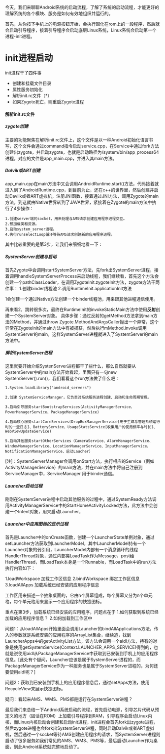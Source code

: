 今天，我们来聊聊Android系统的启动流程，了解了系统的启动流程，才能更好的理解系统的各个模块、服务是如何有效地组织并运行的。

首先，从你按下手机上的电源按钮开始，会执行固化在rom上的一段程序，然后就会启动引导程序，接着引导程序会启动底层Linux系统，Linux系统会启动第一个进程-init进程。

# init进程启动
init进程干了四件事
* 创建和挂载文件目录
* 属性服务初始化
* 解析init.rc文件（*）
* 如果Zygote死亡，则重启Zygote进程

#### 解析init.rc文件

##### zygote创建
主要的功能聚焦在解析init.rc文件上，这个文件是以一种Android初始化语言书写，这个文件会通过command指令启动service.cpp，在Service中通过fork方法创建出zygote，并启动zygote，也就是启动路径为/system/bin/app_process64进程，对应的文件是app_main.cpp，并进入其main方法。

##### Dalvik或ART创建
app_main.cpp在main方法中又会调用AndroidRuntime.start()方法，代码接着就进入到了AndroidRuntime.cpp，到目前为止，还在c++的世界里，然后创建并启动Davlik或者ART虚拟机，注册JNI函数，接着通过JNI方法，调用Zygote的main方法，到这就由Native世界转到了JAVA世界，紧接着在Zygote的main方法中执行了4步操作：

    1.创建server端的socket，用来处理与AMS请求创建应用程序进程交互。
    2.预加载类和资源。
    3.启动system_server进程。
    4.执行runselectLoop循环等待AMS请求创建新的应用程序进程。

其中比较重要的是第3步，让我们来细细地看一下：
##### SystemServer创建与启动
首先Zygote中会调用startSystemServer方法，先fork出SystemServer进程，接着调用handleSystemServerProcess来启动线程，我们继续看，首先这个方法会创建一个pathClassLoader，在调用ZygoteInit.zygoteInit方法，zygote方法干两件事：
1.创建binder线程池
2.调用RuntimeInit.applicationInit方法

1会创建一个通过Native方法创建一个binder线程池，用来跟其他进程通信使用。

再来看2，跳转很多次，最终在RuntimeInit的invokeStaticMain方法中使用**反射**创建一个SystemServer对象。
具体步骤：通过反射的getMethod方法拿到main方法的Method，并通过throw Zygote.MethodAndArgsCaller抛出一个异常，这个异常在ZygoteInit的main方法中有被捕获，然后执行mMethod.invoke调用SystemServer的main，这样SystemServer进程就进入了SystemServer的main方法中。

##### 解析SystemServer进程
这里就要开始介绍SystenServer进程都干了些什么，那么自然就要从SystemServer中的main方法开始看起，里面只有一句new SystemServer().run()，我们看看这个run方法做了什么吧：

    1.System.loadLibrary("android_servers")
    
    2.创建 SystemServiceManager，它负责对系统服务进程创建、启动和生命周期管理。

    3.启动引导服务startBootstrapServices(ActivityManagerService、PowerManagerService、PackageManagerService)

    4.启动核心服务startCoreServices(DropBoxManagerService[用于生成与管理系统运行时的一些日志]、BatteryService、UsageStatsService[收集用户的使用频率与时长]、WebViewUpdateService)

    5.启动其他服务startOtherServices（CameraService、AlarmManagerService、WindowManagerService、LocationManagerService、InputManagerService、NotificationManagerService、启动Laucher）

[注]：SystemServerManager会调用onStart方法，执行相应的Service（例如ActivityManagerService）的main方法，并在main方法中将自己注册到ServiceManager中，ServiceManager
用于binder通信。

##### Launcher启动过程
刚刚在SystemServer进程中启动其他服务的过程中，通过SystemReady方法调用ActivityManagerService中的StartHomeActivityLocked方法，此方法中会创建一个Intent对象，用来启动Launcher，

##### Launcher中应用图标的显示过程
首先是Launcher中的onCreate函数，创建一个LauncherState单例对象，通过setLauncher方法获取到LauncherModel，其中LauncherModel持有一个Launcher对象的弱引用，LauncherModel内部有一个消息循环的线程HandlerThread对象，通过内部类LoadTask作为Message，post给HandlerThread，而LoadTask本身是一个Runnable，而LoadTask中的run方法执行内容如下：

1.loadWorkspace 加载工作区信息
2.bindWorkspace 绑定工作区信息
3.loadAllApps 加载系统已经安装的应用程序信息

工作区用来描述一个抽象桌面的，它由n个屏幕组成，每个屏幕又分为n个单元格，每个单元格用来显示一个应用程序的快捷图标。

重点在第3步，加载系统已经安装的应用程序，问题点在于
1.如何获取到系统已经加载的应用程序信息？
2.如何加载到工作区中

问题1：从loadAllApps开始里面会调用Launcher的bindAllApplications方法，传入的参数就是系统安装的应用程序的ArrayList集合，继续追，找到LauncherApps中的getActivityList方法，该方法会调用一个aidl方法，持有的对象是使用getSystemService(Context.LAUNCHER_APPS_SERVICE)得到的，也就是说使用aidl从PackageManagerService中获取到已安装到手机上的应用程序信息。[此处有个疑问，Launcher应该是属于SystemServer进程的，而PackageManagerService作为一种服务也是属于SystemServer进程的，为何还要使用aidl呢？]

问题2：获取到已安装到手机上的应用程序信息后，通过setApps方法，使用RecycleView来展示快捷图标。

疑问：看起来AMS、WMS、PMS都是运行在SystemServer进程？

最后我们来总结一下Android系统启动的流程，首先启动电源，引导芯片代码从预定义的地方（固话在ROM）上加载引导程序到RAM，引导程序会启动Linux内核，而Linux内核启动会创建和启动init进程，init进程会首先fork出zygote进程，然后zygote进程也会fork出SystemServer进程，同时启动Dalvik或者ART虚拟机，然后通过一个socket等待AMS创建应用程序的请求，而SystemServer进程则启动了很多服务如我们常见的AMS、WMS、PMS等，最后启动Launcher作为桌面，到此Android系统就完整地启动了。



